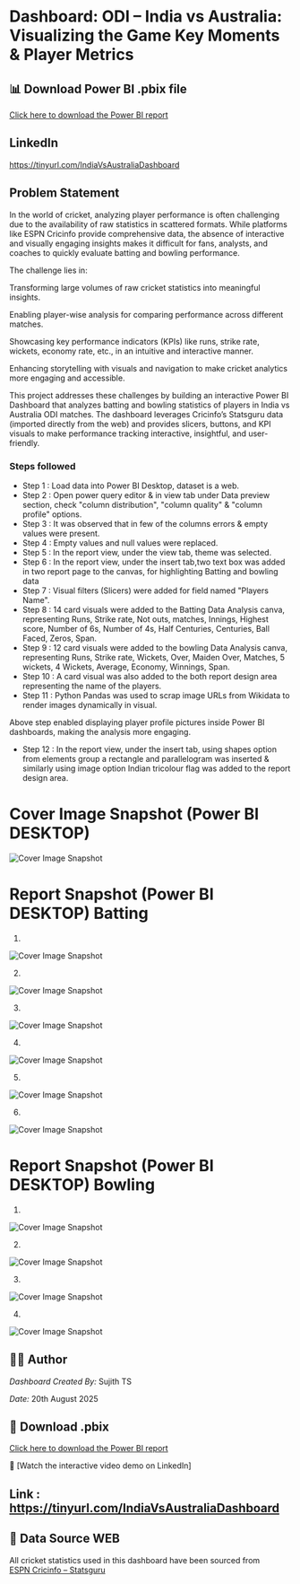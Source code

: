 
# Dashboard: ODI – India vs Australia: Visualizing the Game Key Moments & Player Metrics
    


## 📊 Download Power BI .pbix file

[Click here to download the Power BI report](India_vs_Australia.pbix)

## LinkedIn
https://tinyurl.com/IndiaVsAustraliaDashboard

## Problem Statement

In the world of cricket, analyzing player performance is often challenging due to the availability of raw statistics in scattered formats. While platforms like ESPN Cricinfo provide comprehensive data, the absence of interactive and visually engaging insights makes it difficult for fans, analysts, and coaches to quickly evaluate batting and bowling performance.

The challenge lies in:

Transforming large volumes of raw cricket statistics into meaningful insights.

Enabling player-wise analysis for comparing performance across different matches.

Showcasing key performance indicators (KPIs) like runs, strike rate, wickets, economy rate, etc., in an intuitive and interactive manner.

Enhancing storytelling with visuals and navigation to make cricket analytics more engaging and accessible.


This project addresses these challenges by building an interactive Power BI Dashboard that analyzes batting and bowling statistics of players in India vs Australia ODI matches. The dashboard leverages Cricinfo’s Statsguru data (imported directly from the web) and provides slicers, buttons, and KPI visuals to make performance tracking interactive, insightful, and user-friendly.


### Steps followed 

- Step 1 : Load data into Power BI Desktop, dataset is a web.
- Step 2 : Open power query editor & in view tab under Data preview section, check "column distribution", "column quality" & "column profile" options.
- Step 3 : It was observed that in few of the columns errors & empty values were present.
- Step 4 : Empty values and null values were replaced.
- Step 5 : In the report view, under the view tab, theme was selected.
- Step 6 : In the report view, under the insert tab,two text box was added in two report page to the canvas, for highlighting Batting and bowling data 
- Step 7 : Visual filters (Slicers) were added for  field named "Players Name".
- Step 8 : 14 card visuals were added to the Batting Data Analysis canva, representing Runs, Strike rate, Not outs, matches, Innings, Highest score, Number of 6s, Number of 4s, Half Centuries, Centuries, Ball Faced, Zeros, Span. 
- Step 9 : 12 card visuals were added to the bowling Data Analysis canva, representing Runs, Strike rate, Wickets, Over, Maiden Over, Matches, 5 wickets, 4 Wickets, Average, Economy, Winnings, Span.
- Step 10 : A card visual was also added to the both report design area representing the name of the players.
- Step 11 : Python Pandas was used to scrap image URLs from Wikidata to render images dynamically in visual.
  
Above step enabled displaying player profile pictures inside Power BI dashboards, making the analysis more engaging.

- Step 12 : In the report view, under the insert tab, using shapes option from elements group a rectangle and parallelogram was inserted & similarly using image option Indian tricolour flag was added to the report design area.

 # Cover Image Snapshot (Power BI DESKTOP)

![Cover Image Snapshot](https://raw.githubusercontent.com/sujithts31618-ui/Power_Bi_Dashboard-/main/Cover_2025-08-21_005241.png)


# Report Snapshot (Power BI DESKTOP) Batting
1.
![Cover Image Snapshot](https://raw.githubusercontent.com/sujithts31618-ui/Power_Bi_Dashboard-/main/Sachin_2025-08-21-004752.png)



2.

![Cover Image Snapshot](https://raw.githubusercontent.com/sujithts31618-ui/Power_Bi_Dashboard-/main/Virat_2025-08-21_004819.png)


3.

![Cover Image Snapshot](https://raw.githubusercontent.com/sujithts31618-ui/Power_Bi_Dashboard-/main/Dhoni_2025-08-21_004945.png)


4.

![Cover Image Snapshot](https://raw.githubusercontent.com/sujithts31618-ui/Power_Bi_Dashboard-/main/Kedar_2025-08-21_004921.png)

5.

![Cover Image Snapshot](https://raw.githubusercontent.com/sujithts31618-ui/Power_Bi_Dashboard-/main/Gaikwad_2025-08-1_213347.png)

6.

![Cover Image Snapshot](https://raw.githubusercontent.com/sujithts31618-ui/Power_Bi_Dashboard-/main/har_2025-08-21_004857.png)

# Report Snapshot (Power BI DESKTOP) Bowling

1.

![Cover Image Snapshot](https://raw.githubusercontent.com/sujithts31618-ui/Power_Bi_Dashboard-/main/jas_2025-08-21_005037.png)

2.

![Cover Image Snapshot](https://raw.githubusercontent.com/sujithts31618-ui/Power_Bi_Dashboard-/main/anil_2025-08-21_005117.png)

3.

![Cover Image Snapshot](https://raw.githubusercontent.com/sujithts31618-ui/Power_Bi_Dashboard-/main/jadeja_2025-08-21-005133.png)

4.

![Cover Image Snapshot](https://raw.githubusercontent.com/sujithts31618-ui/Power_Bi_Dashboard-/main/ask_2025-08-21_005101.png)


## 👨‍💻 Author
*Dashboard Created By:* Sujith TS 

*Date:* 20th August 2025

## 📂 Download .pbix 
[Click here to download the Power BI report](India_vs_Australia.pbix)

🎥 [Watch the interactive video demo on LinkedIn] 
## Link : https://tinyurl.com/IndiaVsAustraliaDashboard

## 📌 Data Source WEB
All cricket statistics used in this dashboard have been sourced from  
[ESPN Cricinfo – Statsguru](https://stats.espncricinfo.com/)


